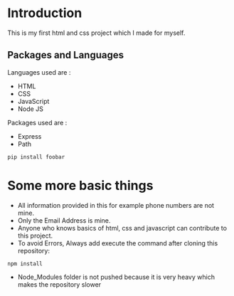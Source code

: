 # Introduction

This is my first html and css project which I made for myself.

## Packages and Languages
Languages used are :
* HTML
* CSS 
* JavaScript
* Node JS

Packages used are :
* Express
* Path

```bash
pip install foobar
```
# Some more basic things
* All information provided in this for example phone numbers are not mine. 
* Only the Email Address is mine.
* Anyone who knows basics of html, css and javascript can contribute to this project.
* To avoid Errors, Always add execute the command after cloning this repository:
```bash
npm install
```
* Node_Modules folder is not pushed because it is very heavy which makes the repository slower
